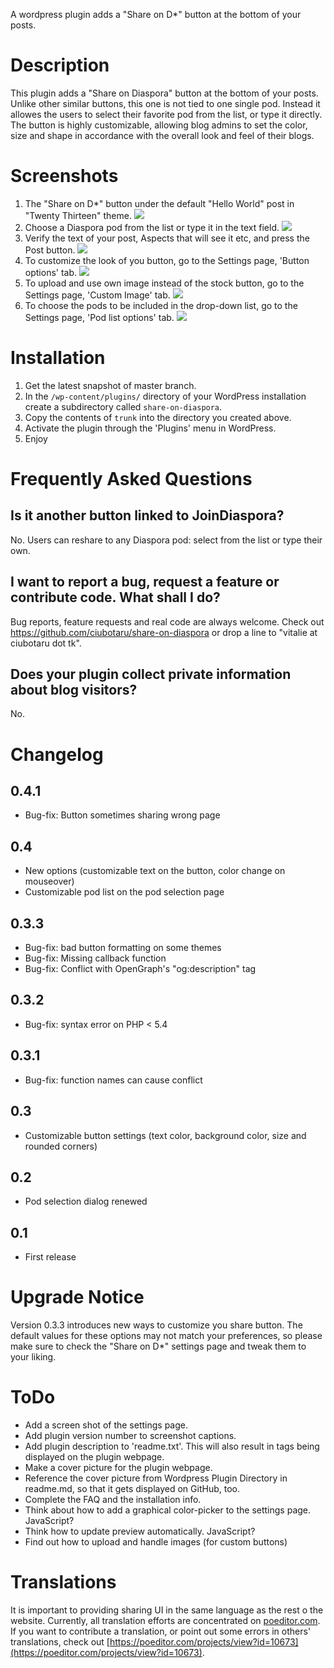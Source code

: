 A wordpress plugin adds a "Share on D*" button at the bottom of your posts.

# Description
This plugin adds a "Share on Diaspora" button at the bottom of your posts. Unlike other similar buttons,
this one is not tied to one single pod. Instead it allowes the users to select their favorite pod from the list,
or type it directly. The button is highly customizable, allowing blog admins to set the color, size and shape in
accordance with the overall look and feel of their blogs.

# Screenshots
1. The "Share on D*" button under the default "Hello World"
post in "Twenty Thirteen" theme.
![](https://github.com/ciubotaru/share-on-diaspora/blob/master/assets/screenshot-1.png?raw=true)
2. Choose a Diaspora pod from the list or type it in the text field.
![](https://github.com/ciubotaru/share-on-diaspora/blob/master/assets/screenshot-2.png?raw=true)
3. Verify the text of your post, Aspects that will see it etc, and press the Post button.
![](https://github.com/ciubotaru/share-on-diaspora/blob/master/assets/screenshot-3.png?raw=true)
4. To customize the look of you button, go to the Settings page, 'Button options' tab.
![](https://github.com/ciubotaru/share-on-diaspora/blob/master/assets/screenshot-4.png?raw=true)
5. To upload and use own image instead of the stock button, go to the Settings
page, 'Custom Image' tab.
![](https://github.com/ciubotaru/share-on-diaspora/blob/master/assets/screenshot-5.png?raw=true)
6. To choose the pods to be included in the drop-down list, go to the Settings page, 'Pod list options' tab.
![](https://github.com/ciubotaru/share-on-diaspora/blob/master/assets/screenshot-6.png?raw=true)

# Installation
1. Get the latest snapshot of master branch.
2. In the `/wp-content/plugins/` directory of your WordPress installation create a subdirectory called `share-on-diaspora`.
3. Copy the contents of `trunk` into the directory you created above.
4. Activate the plugin through the 'Plugins' menu in WordPress.
5. Enjoy

# Frequently Asked Questions
## Is it another button linked to JoinDiaspora?
No. Users can reshare to any Diaspora pod: select from the list or type their own.

## I want to report a bug, request a feature or contribute code. What shall I do?
Bug reports, feature requests and real code are always welcome. Check out https://github.com/ciubotaru/share-on-diaspora or drop a line to "vitalie at ciubotaru dot tk".

## Does your plugin collect private information about blog visitors?
No.

# Changelog
## 0.4.1
* Bug-fix: Button sometimes sharing wrong page

## 0.4
* New options (customizable text on the button, color change on mouseover)
* Customizable pod list on the pod selection page

## 0.3.3
* Bug-fix: bad button formatting on some themes
* Bug-fix: Missing callback function
* Bug-fix: Conflict with OpenGraph's "og:description" tag

## 0.3.2
* Bug-fix: syntax error on PHP < 5.4

## 0.3.1
* Bug-fix: function names can cause conflict

## 0.3
* Customizable button settings (text color, background color, size and rounded corners)

## 0.2
* Pod selection dialog renewed

## 0.1
* First release

# Upgrade Notice
Version 0.3.3 introduces new ways to customize you share button. The default values for these options may not match your preferences, so please make sure to check the "Share on D*" settings page and tweak them to your liking.

# ToDo
* Add a screen shot of the settings page.
* Add plugin version number to screenshot captions.
* Add plugin description to 'readme.txt'. This will also result in tags being displayed on the plugin webpage.
* Make a cover picture for the plugin webpage.
* Reference the cover picture from Wordpress Plugin Directory in readme.md, so that it gets displayed on GitHub, too.
* Complete the FAQ and the installation info.
* Think about how to add a graphical color-picker to the settings page. JavaScript?
* Think how to update preview automatically. JavaScript?
* Find out how to upload and handle images (for custom buttons)

# Translations
It is important to providing sharing UI in the same language as the rest o the website. Currently, all translation efforts are concentrated on [poeditor.com](poeditor.com). If you want to contribute a translation, or point out some errors in others' translations, check out [https://poeditor.com/projects/view?id=10673](https://poeditor.com/projects/view?id=10673).
